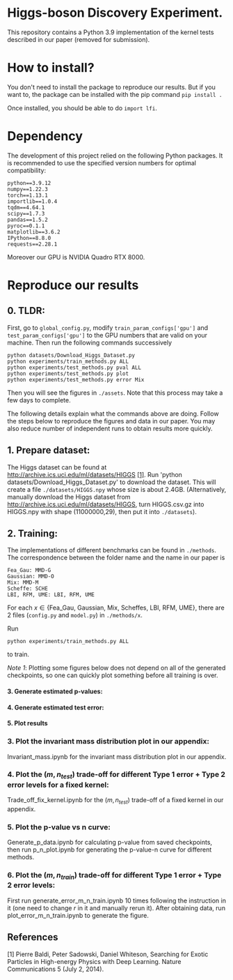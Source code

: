 # Higgs-boson Discovery Experiment.

This repository contains a Python 3.9 implementation of the kernel tests described in our paper (removed for submission).

# How to install?
You don't need to install the package to reproduce our results. But if you want to, the package can be installed with the pip command `pip install .`

Once installed, you should be able to do `import lfi`.

# Dependency
The development of this project relied on the following Python packages. It is recommended to use the specified version numbers for optimal compatibility:

    python==3.9.12
    numpy==1.22.3
    torch==1.13.1
    importlib==1.0.4
    tqdm==4.64.1
    scipy==1.7.3
    pandas==1.5.2
    pyroc==0.1.1
    matplotlib==3.6.2
    IPython==8.8.0
    requests==2.28.1

Moreover our GPU is NVIDIA Quadro RTX 8000. 

# Reproduce our results

## 0. TLDR:
First, go to `global_config.py`, modify `train_param_configs['gpu']` and `test_param_configs['gpu']` to the GPU numbers that are valid on your machine.
Then run the following commands successively
```
python datasets/Download_Higgs_Dataset.py
python experiments/train_methods.py ALL
python experiments/test_methods.py pval ALL
python experiments/test_methods.py plot
python experiments/test_methods.py error Mix
```
Then you will see the figures in `./assets`. Note that this process may take a few days to complete. 

The following details explain what the commands above are doing. Follow the steps below to reproduce the figures and data in our paper. You may also reduce number of independent runs to obtain results more quickly.
 
## 1. Prepare dataset:
The Higgs dataset can be found at http://archive.ics.uci.edu/ml/datasets/HIGGS [[1]](#1).
Run 'python datasets/Download_Higgs_Dataset.py' to download the dataset.  This will create a file `./datasets/HIGGS.npy` whose size is about 2.4GB. 
(Alternatively, manually download the Higgs dataset from http://archive.ics.uci.edu/ml/datasets/HIGGS, turn HIGGS.csv.gz into HIGGS.npy with shape (11000000,29), then put it into `./datasets`).  

## 2. Training:  
The implementations of different benchmarks can be found in `./methods`. The correspondence between the folder name and the name in our paper is

    Fea_Gau: MMD-G
    Gaussian: MMD-O
    Mix: MMD-M
    Scheffe: SCHE
    LBI, RFM, UME: LBI, RFM, UME

For each $x\in\{\text{Fea\_Gau, Gaussian, Mix, Scheffes, LBI, RFM, UME}\}$, there are 2 files (`config.py` and `model.py`) in `./methods/x`. 
 

Run 
```
python experiments/train_methods.py ALL
```
to train. 

*Note 1*: Plotting some figures below does not depend on all of the generated checkpoints, so one can quickly plot something before all training is over. 

#### 3. Generate estimated p-values:

#### 4. Generate estimated test error:

#### 5. Plot results

### 3. Plot the invariant mass distribution plot in our appendix:
Invariant_mass.ipynb for the invariant mass distribution plot in our appendix.
### 4. Plot the $(m,n_{test})$ trade-off for different Type 1 error + Type 2 error levels for a fixed kernel:
Trade_off_fix_kernel.ipynb for the $(m,n_{test})$ trade-off of a fixed kernel in our appendix.
### 5. Plot the p-value vs n curve: 
Generate_p_data.ipynb for calculating p-value from saved checkpoints, then run p_n_plot.ipynb for generating the p-value-n curve for different methods.  
### 6. Plot the $(m,n_{train})$ trade-off for different Type 1 error + Type 2 error levels:
First run generate_error_m_n_train.ipynb 10 times following the instruction in it (one need to change $r$ in it and manually rerun it). After obtaining data, run plot_error_m_n_train.ipynb to generate the figure.

## References
<a id="1">[1]</a> 
Pierre Baldi, Peter Sadowski, Daniel Whiteson,
Searching for Exotic Particles in High-energy Physics with Deep Learning.
Nature Communications 5 (July 2, 2014).